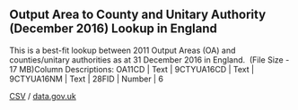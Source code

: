 ## Output Area to County and Unitary Authority (December 2016) Lookup in England

This is a best-fit lookup between 2011 Output Areas (OA) and counties/unitary authorities as at 31 December 2016 in England.  (File Size - 17 MB)Column Descriptions: OA11CD | Text | 9CTYUA16CD | Text | 9CTYUA16NM | Text | 28FID | Number | 6

[CSV](../csv/036.csv) / [data.gov.uk](https://data.gov.uk/dataset/0d0362a3-53f4-4056-b110-e988324fc5b5/output-area-to-county-and-unitary-authority-december-2016-lookup-in-england)

